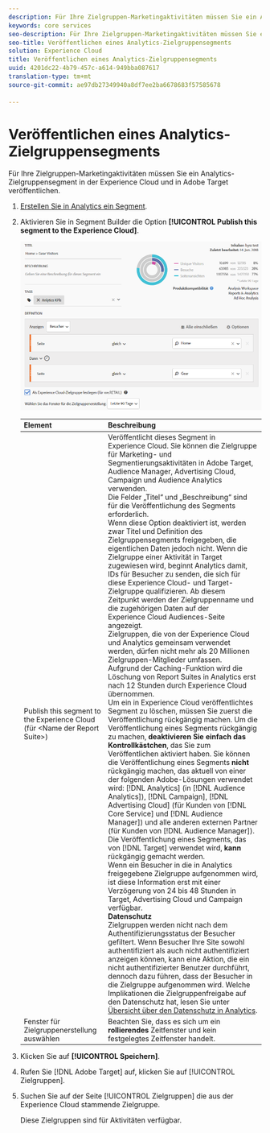 ```yaml
---
description: Für Ihre Zielgruppen-Marketingaktivitäten müssen Sie ein Analytics-Zielgruppensegment in der Experience Cloud und in Adobe Target veröffentlichen.
keywords: core services
seo-description: Für Ihre Zielgruppen-Marketingaktivitäten müssen Sie ein Analytics-Zielgruppensegment in der Experience Cloud und in Adobe Target veröffentlichen.
seo-title: Veröffentlichen eines Analytics-Zielgruppensegments
solution: Experience Cloud
title: Veröffentlichen eines Analytics-Zielgruppensegments
uuid: 4201dc22-4b79-457c-a614-949bba087617
translation-type: tm+mt
source-git-commit: ae97db27349940a8df7ee2ba6678683f57585678

---
```



# Veröffentlichen eines Analytics-Zielgruppensegments

Für Ihre Zielgruppen-Marketingaktivitäten müssen Sie ein Analytics-Zielgruppensegment in der Experience Cloud und in Adobe Target veröffentlichen.

1. [Erstellen Sie in Analytics ein Segment](https://docs.adobe.com/content/help/en/analytics/components/segmentation/segmentation-workflow/seg-build.html).
1. Aktivieren Sie in Segment Builder die Option **[!UICONTROL Publish this segment to the Experience Cloud]**.

   ![](assets/ec_audience_example.png)

   | Element | Beschreibung |
   |--- |---|
   | Publish this segment to the Experience Cloud (für &lt;Name der Report Suite&gt;) | Veröffentlicht dieses Segment in Experience Cloud. Sie können die Zielgruppe für Marketing- und Segmentierungsaktivitäten in Adobe Target, Audience Manager, Advertising Cloud, Campaign und Audience Analytics verwenden.<br>Die Felder „Titel“ und „Beschreibung“ sind für die Veröffentlichung des Segments erforderlich.<br>Wenn diese Option deaktiviert ist, werden zwar Titel und Definition des Zielgruppensegments freigegeben, die eigentlichen Daten jedoch nicht. Wenn die Zielgruppe einer Aktivität in Target zugewiesen wird, beginnt Analytics damit, IDs für Besucher zu senden, die sich für diese Experience Cloud- und Target-Zielgruppe qualifizieren. Ab diesem Zeitpunkt werden der Zielgruppenname und die zugehörigen Daten auf der Experience Cloud Audiences-Seite angezeigt.<br>Zielgruppen, die von der Experience Cloud und Analytics gemeinsam verwendet werden, dürfen nicht mehr als 20 Millionen Zielgruppen-Mitglieder umfassen.<br>Aufgrund der Caching-Funktion wird die Löschung von Report Suites in Analytics erst nach 12 Stunden durch Experience Cloud übernommen.<br>Um ein in Experience Cloud veröffentlichtes Segment zu löschen, müssen Sie zuerst die Veröffentlichung rückgängig machen. Um die Veröffentlichung eines Segments rückgängig zu machen, **deaktivieren Sie einfach das Kontrollkästchen**, das Sie zum Veröffentlichen aktiviert haben. Sie können die Veröffentlichung eines Segments **nicht** rückgängig machen, das aktuell von einer der folgenden Adobe-Lösungen verwendet wird: [!DNL Analytics] (in [!DNL Audience Analytics]), [!DNL Campaign], [!DNL Advertising Cloud] (für Kunden von [!DNL Core Service] und [!DNL Audience Manager]) und alle anderen externen Partner (für Kunden von [!DNL Audience Manager]). Die Veröffentlichung eines Segments, das von [!DNL Target] verwendet wird, **kann** rückgängig gemacht werden.<br>Wenn ein Besucher in die in Analytics freigegebene Zielgruppe aufgenommen wird, ist diese Information erst mit einer Verzögerung von 24 bis 48 Stunden in Target, Advertising Cloud und Campaign verfügbar.<br>**Datenschutz**<br>Zielgruppen werden nicht nach dem Authentifizierungsstatus der Besucher gefiltert. Wenn Besucher Ihre Site sowohl authentifiziert als auch nicht authentifiziert anzeigen können, kann eine Aktion, die ein nicht authentifizierter Benutzer durchführt, dennoch dazu führen, dass der Besucher in die Zielgruppe aufgenommen wird. Welche Implikationen die Zielgruppenfreigabe auf den Datenschutz hat, lesen Sie unter [Übersicht über den Datenschutz in Analytics](https://docs.adobe.com/help/en/analytics/technotes/privacy-overview.html). |
   | Fenster für Zielgruppenerstellung auswählen | Beachten Sie, dass es sich um ein **rollierendes** Zeitfenster und kein festgelegtes Zeitfenster handelt. |

1. Klicken Sie auf **[!UICONTROL Speichern]**.
1. Rufen Sie [!DNL Adobe Target] auf, klicken Sie auf [!UICONTROL Zielgruppen].
1. Suchen Sie auf der Seite [!UICONTROL Zielgruppen] die aus der Experience Cloud stammende Zielgruppe.

   Diese Zielgruppen sind für Aktivitäten verfügbar.
